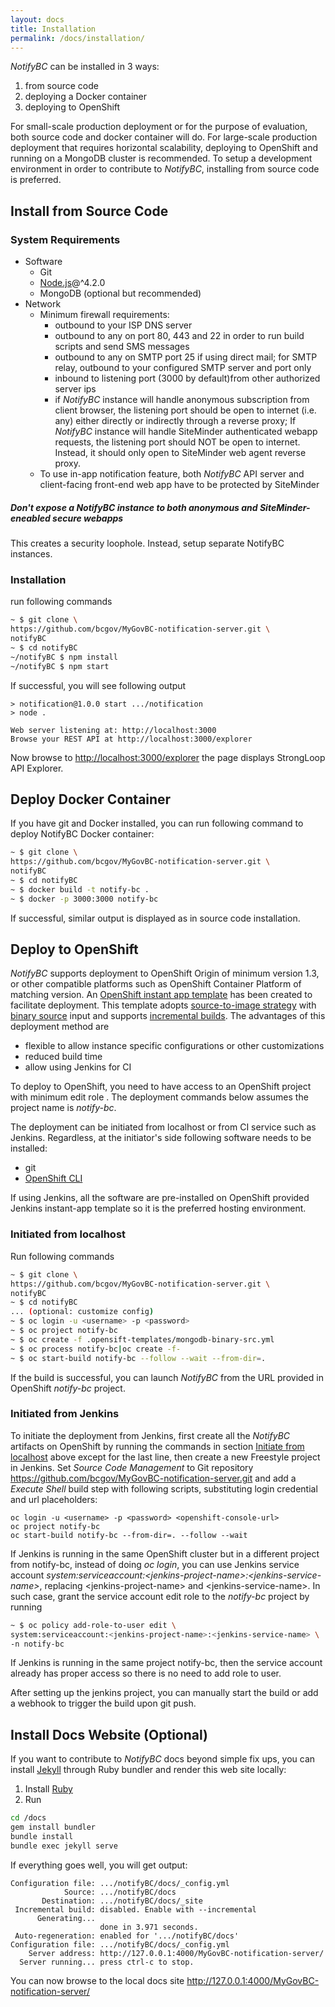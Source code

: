 ```yaml
---
layout: docs
title: Installation
permalink: /docs/installation/
---
```


*NotifyBC* can be installed in 3 ways:

  1. from source code 
  2. deploying a Docker container
  3. deploying to OpenShift
  
For small-scale production deployment or for the purpose of evaluation, both source code and docker container will do. For large-scale production deployment that requires horizontal scalability, deploying to OpenShift and running on a MongoDB cluster is recommended. To setup a development environment in order to contribute to *NotifyBC*, installing from source code is preferred.  

## Install from Source Code

### System Requirements
* Software
  * Git
  * [Node.js](https://nodejs.org)@^4.2.0
  * MongoDB (optional but recommended) 
* Network
  * Minimum firewall requirements:
    * outbound to your ISP DNS server  
    * outbound to any on port 80, 443 and 22 in order to run build scripts and send SMS messages
    * outbound to any on SMTP port 25 if using direct mail; for SMTP relay, outbound to your configured SMTP server and port only
    * inbound to listening port (3000 by default)from other authorized server ips
    * if *NotifyBC* instance will handle anonymous subscription from client browser, the listening port should be open to internet (i.e. any) either directly or indirectly through a reverse proxy; If *NotifyBC* instance will handle SiteMinder authenticated webapp requests, the listening port should NOT be open to internet. Instead, it should only open to SiteMinder web agent reverse proxy. 
  * To use in-app notification feature, both *NotifyBC* API server and client-facing front-end web app have to be protected by SiteMinder
<div class="note warning">
  <h5>Don't expose a NotifyBC instance to both anonymous and SiteMinder-eneabled secure webapps</h5>
  <p>This creates a security loophole. Instead, setup separate NotifyBC instances.</p>
</div>

### Installation
run following commands

```sh
~ $ git clone \
https://github.com/bcgov/MyGovBC-notification-server.git \
notifyBC
~ $ cd notifyBC
~/notifyBC $ npm install
~/notifyBC $ npm start
```

If successful, you will see following output

```
> notification@1.0.0 start .../notification
> node .

Web server listening at: http://localhost:3000
Browse your REST API at http://localhost:3000/explorer
```

Now browse to <a href="http://localhost:3000/explorer" target="_blank">http://localhost:3000/explorer</a> the page displays StrongLoop API Explorer.

## Deploy Docker Container
If you have git and Docker installed, you can run following command to deploy NotifyBC Docker container: 

```sh
~ $ git clone \
https://github.com/bcgov/MyGovBC-notification-server.git \
notifyBC
~ $ cd notifyBC
~ $ docker build -t notify-bc .
~ $ docker -p 3000:3000 notify-bc
```

If successful, similar output is displayed as in source code installation.  

## Deploy to OpenShift
*NotifyBC* supports deployment to OpenShift Origin of minimum version 1.3, or other compatible platforms such as OpenShift Container Platform of matching version. An [OpenShift instant app template](https://github.com/bcgov/MyGovBC-notification-server/blob/master/.opensift-templates/mongodb-binary-src.yml) has been created to facilitate deployment. This template adopts [source-to-image strategy](https://docs.openshift.org/latest/dev_guide/builds.html#using-secrets-s2i-strategy) with [binary source](https://docs.openshift.org/latest/dev_guide/builds.html#binary-source) input and supports [incremental builds](https://docs.openshift.org/latest/dev_guide/builds.html#incremental-builds). The advantages of this deployment method are

  * flexible to allow instance specific configurations or other customizations
  * reduced build time 
  * allow using Jenkins for CI

To deploy to OpenShift, you need to have access to an OpenShift project with minimum edit role . The deployment commands below assumes the project name is *notify-bc*. 

The deployment can be initiated from localhost or from CI service such as Jenkins. Regardless, at the initiator's side following software needs to be installed:

  * git 
  * [OpenShift CLI](https://docs.openshift.org/latest/cli_reference/index.html) 

If using Jenkins, all the software are pre-installed on OpenShift provided Jenkins instant-app template so it is the preferred hosting environment.

### Initiated from localhost 
Run following commands

```sh
~ $ git clone \
https://github.com/bcgov/MyGovBC-notification-server.git \
notifyBC
~ $ cd notifyBC
... (optional: customize config)
~ $ oc login -u <username> -p <password>
~ $ oc project notify-bc
~ $ oc create -f .opensift-templates/mongodb-binary-src.yml
~ $ oc process notify-bc|oc create -f-
~ $ oc start-build notify-bc --follow --wait --from-dir=.
```

If the build is successful, you can launch *NotifyBC* from the URL provided in OpenShift *notify-bc* project. 

### Initiated from Jenkins

To initiate the deployment from Jenkins, first create all the *NotifyBC* artifacts on OpenShift by running the commands in section [Initiate from localhost](#initiate-from-localhost) above except for the last line, then create a new Freestyle project in Jenkins. Set *Source Code Management* to Git repository https://github.com/bcgov/MyGovBC-notification-server.git and add a *Execute Shell* build step with following scripts, substituting login credential and url placeholders:

```
oc login -u <username> -p <password> <openshift-console-url>
oc project notify-bc
oc start-build notify-bc --from-dir=. --follow --wait
```

If Jenkins is running in the same OpenShift cluster but in a different project from notify-bc, instead of doing *oc login*, you can use Jenkins service account *system:serviceaccount:\<jenkins-project-name\>:\<jenkins-service-name\>*, replacing \<jenkins-project-name\> and \<jenkins-service-name\>. In such case, grant the service account edit role to the *notify-bc* project by running

```sh
~ $ oc policy add-role-to-user edit \
system:serviceaccount:<jenkins-project-name>:<jenkins-service-name> \
-n notify-bc
```

If Jenkins is running in the same project notify-bc, then the service account already has proper access so there is no need to add role to user. 

After setting up the jenkins project, you can manually start the build or add a webhook to trigger the build upon git push. 

## Install Docs Website (Optional)
If you want to contribute to *NotifyBC* docs beyond simple fix ups, you can install [Jekyll](https://jekyllrb.com/) through Ruby bundler and render this web site locally:

1. Install [Ruby](https://www.ruby-lang.org/en/documentation/installation/)
2. Run

```sh
cd /docs
gem install bundler
bundle install
bundle exec jekyll serve 
```

If everything goes well, you will get output:

```
Configuration file: .../notifyBC/docs/_config.yml
            Source: .../notifyBC/docs
       Destination: .../notifyBC/docs/_site
 Incremental build: disabled. Enable with --incremental
      Generating... 
                    done in 3.971 seconds.
 Auto-regeneration: enabled for '.../notifyBC/docs'
Configuration file: .../notifyBC/docs/_config.yml
    Server address: http://127.0.0.1:4000/MyGovBC-notification-server/
  Server running... press ctrl-c to stop.
```

You can now browse to the local docs site <a href="http://127.0.0.1:4000/MyGovBC-notification-server/" target="_blank">http://127.0.0.1:4000/MyGovBC-notification-server/</a>
